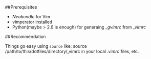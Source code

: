 ##Prerequisites

* *Neobundle* for Vim
* vimperator installed
* Python(maybe > 2.6 is enough) for generaing *_gvimrc* from *_vimrc*

##Recommendation

Things go easy using `source` like:
    source /path/to/this/dotfiles/directory/_vimrc
in your local *.vimrc* files, etc.
